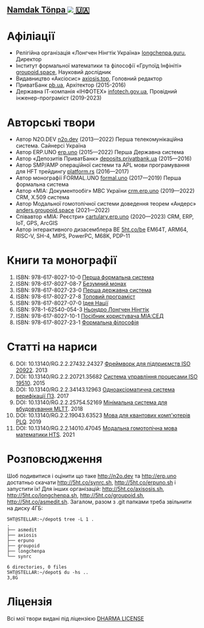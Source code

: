<h2 style="white-space: nowrap;"><a itemprop="sameAs" content="https://orcid.org/0000-0001-7127-8796" href="https://orcid.org/0000-0001-7127-8796" target="orcid.widget" rel="me noopener noreferrer" style="vertical-align:top;white-space: nowrap;">Namdak Tönpa <img src="https://orcid.org/sites/default/files/images/orcid_16x16.png"> 🇺🇦 </a> </h2>

# Афіліації

* Релігійна організація «Лонгчен Нінгтік Україна» <a href="https://longchenpa.guru">longchenpa.guru</a>, Директор
* Інститут формальної математики та філософії «Групоїд Інфініті» <a href="https://groupoid.space">groupoid.space</a>, Науковий дослідник
* Видавництво «Аксіосис» <a href="https://axiosis.top">axiosis.top</a>, Головний редактор
* ПриватБанк <a href="https://pb.ua">pb.ua</a>, Архітектор (2015-2016)
* Державна ІТ-компанія «ІНФОТЕХ» <a href="https://infotech.gov.ua">infotech.gov.ua</a>, Провідний інженер-програміст (2019-2023)

# Авторські твори

* Автор N2O.DEV <a href="https://n2o.dev">n2o.dev</a> (2013—2022) Перша телекомунікаційна система. Сайнерсі Україна
* Автор ERP.UNO <a href="https://erp.uno">erp.uno</a> (2015—2022) Перша Державна система
* Автор «Депозитів ПриватБанк» <a href="https://deposits.privatbank.ua/static/doc/index.htm">deposits.privatbank.ua</a> (2015—2016)
* Автор SMP/AMP операційної системи та APL мови програмування для HFT трейдингу <a href="https://github.com/o83/n2o">platform.rs</a> (2016—2017)
* Автор монографії FORMAL.UNO <a href="https://formal.uno">formal.uno</a> (2017—2019) Перша формальна система
* Автор «МІА: Документообіг» МВС України <a href="https://crm.erp.uno">crm.erp.uno</a> (2019—2022) CRM, X.509 система
* Автор Модальної гомотопічної системи доведення теорем «Андерс» <a href="https://anders.groupoid.space">anders.groupoid.space</a> (2021—2022)
* Співавтор «МІА: Реєстри» <a href="https://cartulary.erp.uno">cartulary.erp.uno</a> (2020—2023) CRM, ERP, IoT, GPS, ArcGIS
* Автор інтерактивного дизасемблера BE <a href="https://5ht.co/be">5ht.co/be</a> EM64T, ARM64, RISC-V, SH-4, MIPS, PowerPC, M68K, PDP-11

# Книги та монографії

1. ISBN: 978-617-8027-10-0 <a href="https://axiosis.github.io/books/uno/monography.pdf">Перша формальна система</a>
2. ISBN: 978-617-8027-08-7 <a href="https://axiosis.github.io/books/monk/texts/monk.pdf">Безумний монах</a>
3. ISBN: 978-617-8027-23-0 <a href="https://axiosis.github.io/books/sep/sep.pdf">Перша державна система</a>
4. ISBN: 978-617-8027-27-8 <a href="https://axiosis.github.io/books/top/texts/top.pdf">Топовий програміст</a>
5. ISBN: 978-617-8027-07-0 <a href="https://axiosis.github.io/books/azov/texts/idea.pdf">Ідея Нації</a>
6. ISBN: 978-1-62540-054-3 <a href="https://axiosis.github.io/books/nendro/texts/nendro.pdf">Ньондро Лонгчен Нінгтік</a>
7. ISBN: 978-617-8027-10-1 <a href="https://axiosis.github.io/books/crm/mia-sed.pdf">Посібник користувача МІА:СЕД</a>
8. ISBN: 978-617-8027-23-1 <a href="https://axiosis.github.io/books/ffj/ffj.pdf">Формальна філософія</a>

# Статті на нариси

6. DOI: 10.13140/RG.2.2.27432.24327 <a href="https://n2o.dev/ua/books/vol.2/index.html">Фреймворк для підприємств ISO 20922</a>. 2013
7. DOI: 10.13140/RG.2.2.20721.35682 <a href="https://n2o.dev/ua/books/vol.3/index.html">Система управління процесами ISO 19510</a>. 2015
8. DOI: 10.13140/RG.2.2.34143.12963 <a href="https://axiosis.github.io/articles/henk/pts_ua.pdf">Одноаксіоматична система верифікації ПЗ</a>. 2017
9. DOI: 10.13140/RG.2.2.25754.52169 <a href="https://axiosis.github.io/articles/per/anno_ua.pdf">Мінімальна система для вбудовування MLTT</a>. 2018
10. DOI: 10.13140/RG.2.2.19043.63523 <a href="https://axiosis.github.io/articles/bloch/quantum.pdf">Мова для квантових комп'ютерів PLQ</a>. 2019
11. DOI: 10.13140/RG.2.2.14010.47045 <a href="https://axiosis.github.io/articles/anders/anders.pdf">Модальна гомотопічна мова математики HTS</a>. 2021

# Розповсюдження

Шоб подивитися і оцінити що таке http://n2o.dev та http://erp.uno достатньо скачати http://5ht.co/synrc.sh,
http://5ht.co/erpuno.sh і запустити їх! Для інших організацій: http://5ht.co/axisosis.sh, http://5ht.co/longchenpa.sh,
http://5ht.co/groupoid.sh, http://5ht.co/asmedit.sh. Загалом, разом з .git папками треба звільнити на диску 4ГБ:

```
5HT@STELLAR:~/depot$ tree -L 1 .
.
├── asmedit
├── axiosis
├── erpuno
├── groupoid
├── longchenpa
└── synrc

6 directories, 0 files
5HT@STELLAR:~/depot$ du -hs ..
3,8G
```

# Ліцензія

Всі мої твори видані під ліцензією <a href="https://5ht.co/license/">DHARMA LICENSE</a>
